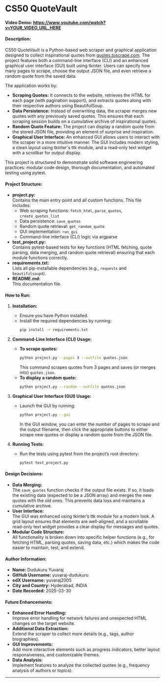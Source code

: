 # CS50 QuoteVault

#### Video Demo: https://www.youtube.com/watch?v=YOUR_VIDEO_URL_HERE

#### Description:
CS50 QuoteVault is a Python-based web scraper and graphical application designed to collect inspirational quotes from [quotes.toscrape.com](http://quotes.toscrape.com/). The project features both a command-line interface (CLI) and an enhanced graphical user interface (GUI) built using tkinter. Users can specify how many pages to scrape, choose the output JSON file, and even retrieve a random quote from the saved data.

The application works by:
- **Scraping Quotes:** It connects to the website, retrieves the HTML for each page (with pagination support), and extracts quotes along with their respective authors using BeautifulSoup.
- **Data Persistence:** Instead of overwriting data, the scraper merges new quotes with any previously saved quotes. This ensures that each scraping session builds on a cumulative archive of inspirational quotes.
- **Random Quote Feature:** The project can display a random quote from the stored JSON file, providing an element of surprise and inspiration.
- **Graphical User Interface:** An enhanced GUI allows users to interact with the scraper in a more intuitive manner. The GUI includes modern styling, a clean layout using tkinter's ttk module, and a read-only text widget with a scrollbar for output display.

This project is structured to demonstrate solid software engineering practices: modular code design, thorough documentation, and automated testing using pytest.

#### Project Structure:
- **project.py:**  
  Contains the main entry point and all custom functions. This file includes:
  - Web scraping functions: `fetch_html`, `parse_quotes`, `create_quotes_list`
  - Data persistence: `save_quotes`
  - Random quote retrieval: `get_random_quote`
  - GUI implementation: `run_gui`
  - Command-line interface (CLI) logic via argparse
- **test_project.py:**  
  Contains pytest-based tests for key functions (HTML fetching, quote parsing, data merging, and random quote retrieval) ensuring that each module functions correctly.
- **requirements.txt:**  
  Lists all pip-installable dependencies (e.g., `requests` and `beautifulsoup4`).
- **README.md:**  
  This documentation file.

#### How to Run:

1. **Installation:**
   - Ensure you have Python installed.
   - Install the required dependencies by running:
     ```bash
     pip install -r requirements.txt
     ```

2. **Command-Line Interface (CLI) Usage:**
   - **To scrape quotes:**
     ```bash
     python project.py --pages 3 --outfile quotes.json
     ```
     This command scrapes quotes from 3 pages and saves (or merges into) `quotes.json`.
   - **To display a random quote:**
     ```bash
     python project.py --random --outfile quotes.json
     ```

3. **Graphical User Interface (GUI) Usage:**
   - Launch the GUI by running:
     ```bash
     python project.py --gui
     ```
     In the GUI window, you can enter the number of pages to scrape and the output filename, then click the appropriate buttons to either scrape new quotes or display a random quote from the JSON file.

4. **Running Tests:**
   - Run the tests using pytest from the project’s root directory:
     ```bash
     pytest test_project.py
     ```

#### Design Decisions:
- **Data Merging:**  
  The `save_quotes` function checks if the output file exists. If so, it loads the existing data (expected to be a JSON array) and merges the new quotes with the old ones. This prevents data loss and maintains a cumulative archive.
- **User Interface:**  
  The GUI was enhanced using tkinter’s ttk module for a modern look. A grid layout ensures that elements are well-aligned, and a scrollable read-only text widget provides a clear display for messages and quotes.
- **Modular Code Structure:**  
  All functionality is broken down into specific helper functions (e.g., for fetching HTML, parsing quotes, saving data, etc.) which makes the code easier to maintain, test, and extend.

#### Author Information:
- **Name:** Dudukuru Yuvaraj  
- **GitHub Username:** yuvaraj-dudukuru 
- **edX Username:** yuvaraj2005  
- **City and Country:** Hyderabad, INDIA  
- **Date Recorded:** 2025-03-30

#### Future Enhancements:
- **Enhanced Error Handling:**  
  Improve error handling for network failures and unexpected HTML changes on the target website.
- **Additional Data Extraction:**  
  Extend the scraper to collect more details (e.g., tags, author biographies).
- **GUI Improvements:**  
  Add more interactive elements such as progress indicators, better layout responsiveness, and customizable themes.
- **Data Analysis:**  
  Implement features to analyze the collected quotes (e.g., frequency analysis of authors or topics).

---
